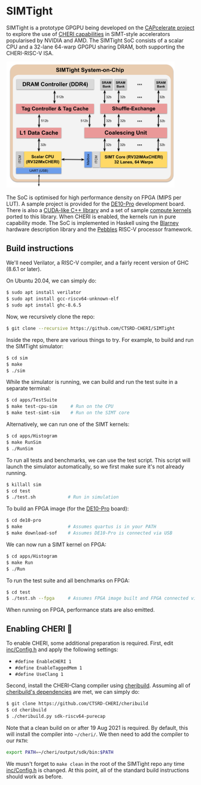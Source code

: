 # SIMTight

SIMTight is a prototype GPGPU being developed on the [CAPcelerate
project](https://gow.epsrc.ukri.org/NGBOViewGrant.aspx?GrantRef=EP/V000381/1)
to explore the use of [CHERI capabilities](http://cheri-cpu.org) in
SIMT-style accelerators popularised by NVIDIA and AMD.
The SIMTight SoC consists of a scalar CPU and a 32-lane 64-warp GPGPU
sharing DRAM, both supporting the CHERI-RISC-V ISA.

<img src="doc/SoC.svg" width="450">

The SoC is optimised for high performance density on FPGA (MIPS per
LUT).  A sample project is provided for the
[DE10-Pro](http://de10-pro.terasic.com) development board.  There is
also a [CUDA-like C++ library](soc/SIMTight/inc/NoCL.h) and a set of
sample [compute kernels](soc/SIMTight/apps/) ported to this library.
When CHERI is enabled, the kernels run in pure capability mode.
The SoC is implemented in Haskell using the
[Blarney](https://github.com/blarney-lang/blarney) hardware
description library and the
[Pebbles](//github.com/blarney-lang/pebbles) RISC-V processor
framework.

## Build instructions

We'll need Verilator, a RISC-V compiler, and a fairly recent version
of GHC (8.6.1 or later).

On Ubuntu 20.04, we can simply do:

```sh
$ sudo apt install verilator
$ sudo apt install gcc-riscv64-unknown-elf
$ sudo apt install ghc-8.6.5
```

Now, we recursively clone the repo:

```sh
$ git clone --recursive https://github.com/CTSRD-CHERI/SIMTight
```

Inside the repo, there are various things to try.  For example, to
build and run the SIMTight simulator:

```sh
$ cd sim
$ make
$ ./sim
```

While the simulator is running, we can build and run the test suite
in a separate terminal:

```sh
$ cd apps/TestSuite
$ make test-cpu-sim     # Run on the CPU
$ make test-simt-sim    # Run on the SIMT core
```

Alternatively, we can run one of the SIMT kernels:

```sh
$ cd apps/Histogram
$ make RunSim
$ ./RunSim
```

To run all tests and benchmarks, we can use the test script.  This
script will launch the simulator automatically, so we first make sure
it's not already running.

```sh
$ killall sim
$ cd test
$ ./test.sh            # Run in simulation
```

To build an FPGA image (for the
[DE10-Pro](http://de10-pro.terasic.com) board):

```sh
$ cd de10-pro
$ make                 # Assumes quartus is in your PATH
$ make download-sof    # Assumes DE10-Pro is connected via USB
```

We can now run a SIMT kernel on FPGA:

```sh
$ cd apps/Histogram
$ make Run
$ ./Run
```

To run the test suite and all benchmarks on FPGA:

```sh
$ cd test
$ ./test.sh --fpga     # Assumes FPGA image built and FPGA connected via USB
```

When running on FPGA, performance stats are also emitted.

## Enabling CHERI :cherries:

To enable CHERI, some additional preparation is required.  First, edit
[inc/Config.h](inc/Config.h) and apply the following settings:

  * `#define EnableCHERI 1`
  * `#define EnableTaggedMem 1`
  * `#define UseClang 1`

Second, install the CHERI-Clang compiler using
[cheribuild](https://github.com/CTSRD-CHERI/cheribuild).  Assuming all
of [cheribuild's
dependencies](https://github.com/CTSRD-CHERI/cheribuild#pre-build-setup)
are met, we can simply do:

```sh
$ git clone https://github.com/CTSRD-CHERI/cheribuild
$ cd cheribuild
$ ./cheribuild.py sdk-riscv64-purecap
```

Note that a clean build on or after 19 Aug 2021 is required.  By
default, this will install the compiler into `~/cheri/`.  We then need
to add the compiler to our `PATH`:

```sh
export PATH=~/cheri/output/sdk/bin:$PATH
```

We musn't forget to `make clean` in the root of the SIMTight repo any
time [inc/Config.h](inc/Config.h) is changed.  At this point, all of
the standard build instructions should work as before.
